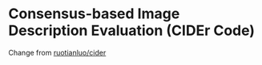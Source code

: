 Consensus-based Image Description Evaluation (CIDEr Code)
===================

Change from [ruotianluo/cider](https://github.com/ruotianluo/cider/tree/dbb3960165d86202ed3c417b412a000fc8e717f3)
